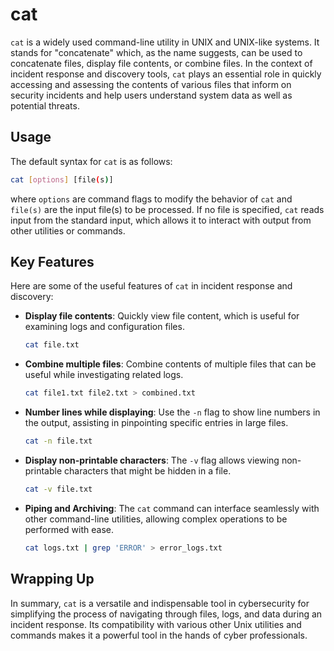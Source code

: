 # cat

`cat` is a widely used command-line utility in UNIX and UNIX-like systems. It stands for "concatenate" which, as the name suggests, can be used to concatenate files, display file contents, or combine files. In the context of incident response and discovery tools, `cat` plays an essential role in quickly accessing and assessing the contents of various files that inform on security incidents and help users understand system data as well as potential threats.

## Usage

The default syntax for `cat` is as follows:

```sh
cat [options] [file(s)]
```

where `options` are command flags to modify the behavior of `cat` and `file(s)` are the input file(s) to be processed. If no file is specified, `cat` reads input from the standard input, which allows it to interact with output from other utilities or commands.

## Key Features

Here are some of the useful features of `cat` in incident response and discovery:

- **Display file contents**: Quickly view file content, which is useful for examining logs and configuration files.

  ```sh
  cat file.txt
  ```

- **Combine multiple files**: Combine contents of multiple files that can be useful while investigating related logs.

  ```sh
  cat file1.txt file2.txt > combined.txt
  ```

- **Number lines while displaying**: Use the `-n` flag to show line numbers in the output, assisting in pinpointing specific entries in large files.

  ```sh
  cat -n file.txt
  ```

- **Display non-printable characters**: The `-v` flag allows viewing non-printable characters that might be hidden in a file.

  ```sh
  cat -v file.txt
  ```

- **Piping and Archiving**: The `cat` command can interface seamlessly with other command-line utilities, allowing complex operations to be performed with ease.

  ```sh
  cat logs.txt | grep 'ERROR' > error_logs.txt
  ```

## Wrapping Up

In summary, `cat` is a versatile and indispensable tool in cybersecurity for simplifying the process of navigating through files, logs, and data during an incident response. Its compatibility with various other Unix utilities and commands makes it a powerful tool in the hands of cyber professionals.